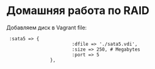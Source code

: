 # Домашняя работа по RAID

Добавляем диск в Vagrant file:

```
 :sata5 => {
                        :dfile => './sata5.vdi',
                        :size => 250, # Megabytes
                        :port => 5
                },
```
